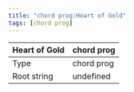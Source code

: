 ```yaml
---
title: "chord prog:Heart of Gold"
tags: [chord prog]
---
```


|Heart of Gold|chord prog|
|---|---|
|Type|chord prog|
|Root string|undefined|

